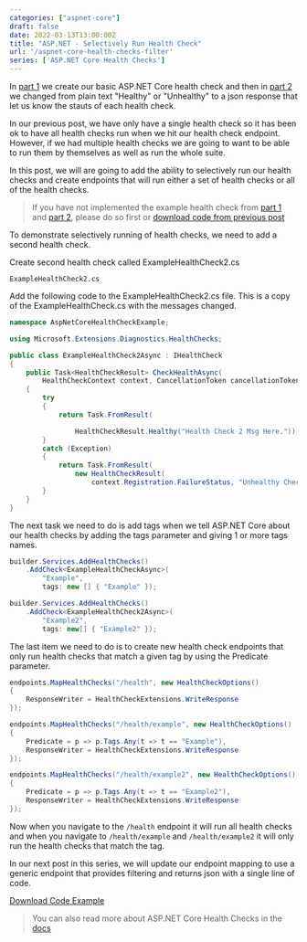 ```yaml
---
categories: ["aspnet-core"]
draft: false
date: 2022-03-13T13:00:00Z
title: "ASP.NET - Selectively Run Health Check"
url: '/aspnet-core-health-checks-filter'
series: ['ASP.NET Core Health Checks']
---
```

In [part 1](/aspnet-core-health-checks) we create our basic ASP.NET Core health check and then in [part 2](/aspnet-core-health-checks-json) we changed from plain text "Healthy" or "Unhealthy" to a json response that let us know the stauts of each health check.

In our previous post, we have only have a single health check so it has been ok to have all health checks run when we hit our health check endpoint.  However, if we had multiple health checks we are going to want to be able to run them by themselves as well as run the whole suite.

In this post, we will are going to add the ability to selectively run our health checks and create endpoints that will run either a set of health checks or all of the health checks.

<!--more-->

> If you have not implemented the example health check from [part 1](/aspnet-core-health-checks) and [part 2](/aspnet-core-health-checks-json), please do so first or [download code from previous post](https://github.com/digitaldrummerj/aspnet-core-health-checks/tree/feature/2-json-response)

To demonstrate selectively running of health checks, we need to add a second health check.

Create second health check called ExampleHealthCheck2.cs

```text
ExampleHealthCheck2.cs
```

Add the following code to the ExampleHealthCheck2.cs file.   This is a copy of the ExampleHealthCheck.cs with the messages changed.

```csharp
namespace AspNetCoreHealthCheckExample;

using Microsoft.Extensions.Diagnostics.HealthChecks;

public class ExampleHealthCheck2Async : IHealthCheck
{
    public Task<HealthCheckResult> CheckHealthAsync(
        HealthCheckContext context, CancellationToken cancellationToken = default)
    {
        try
        {
            return Task.FromResult(

                HealthCheckResult.Healthy("Health Check 2 Msg Here."));
        }
        catch (Exception)
        {
            return Task.FromResult(
                new HealthCheckResult(
                    context.Registration.FailureStatus, "Unhealthy Check 2 Msg Here."));
        }
    }
}
```

The next task we need to do is add tags when we tell ASP.NET Core about our health checks by adding the tags parameter and giving 1 or more tags names.

```csharp {linenos=true,hl_lines=[4,9]}
builder.Services.AddHealthChecks()
    .AddCheck<ExampleHealthCheckAsync>(
        "Example",
        tags: new [] { "Example" });

builder.Services.AddHealthChecks()
    .AddCheck<ExampleHealthCheck2Async>(
        "Example2",
        tags: new[] { "Example2" });
```

The last item we need to do is to create new health check endpoints that only run health checks that match a given tag by using the Predicate parameter.

```csharp {linenos=true,hl_lines=[8,14]}
endpoints.MapHealthChecks("/health", new HealthCheckOptions()
{
    ResponseWriter = HealthCheckExtensions.WriteResponse
});

endpoints.MapHealthChecks("/health/example", new HealthCheckOptions()
{
    Predicate = p => p.Tags.Any(t => t == "Example"),
    ResponseWriter = HealthCheckExtensions.WriteResponse
});

endpoints.MapHealthChecks("/health/example2", new HealthCheckOptions()
{
    Predicate = p => p.Tags.Any(t => t == "Example2"),
    ResponseWriter = HealthCheckExtensions.WriteResponse
});
```

Now when you navigate to the `/health` endpoint it will run all health checks and when you navigate to `/health/example` and `/health/example2` it will only run the health checks that match the tag.

In our next post in this series, we will update our endpoint mapping to use a generic endpoint that provides filtering and returns json with a single line of code.

[Download Code Example](https://github.com/digitaldrummerj/aspnet-core-health-checks/tree/feature/3-filter)

> You can also read more about ASP.NET Core Health Checks in the [docs](https://docs.microsoft.com/en-us/aspnet/core/host-and-deploy/health-checks)
